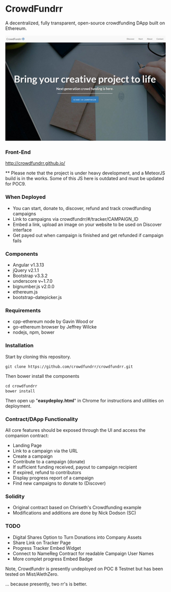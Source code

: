 # CrowdFundrr
A decentralized, fully transparent, open-source crowdfunding DApp built on Ethereum.

<img src="/assets/img/screen0.jpg" />

### Front-End
http://crowdfundrr.github.io/

** Please note that the project is under heavy development, and a MeteorJS build is in the works. Some of this JS here is outdated and must be updated for POC9.

### When Deployed
- You can start, donate to, discover, refund and track crowdfunding campaigns
- Link to campaigns via crowdfundrr/#/tracker/CAMPAIGN_ID
- Embed a link, upload an image on your website to be used on Discover interface
- Get payed out when campaign is finished and get refunded if campaign fails

### Components
- Angular v1.3.13
- jQuery v2.1.1
- Bootstrap v3.3.2 
- underscore v~1.7.0	
- bignumber.js v2.0.0
- ethereum.js
- bootstrap-datepicker.js

### Requirements
- cpp-ethereum node by Gavin Wood or
- go-ethereum browser by Jeffrey Wilcke
- nodejs, npm, bower

### Installation

Start by cloning this repository.

```
git clone https://github.com/crowdfundrr/crowdfundrr.git
```

Then bower install the components

```
cd crowdfundrr
bower install
```

Then open up "<b>easydeploy.html</b>" in Chrome for instructions and utilities on deployment.

### Contract/DApp Functionality
All core features should be exposed through the UI and access the companion contract:
- Landing Page
- Link to a campaign via the URL
- Create a campaign
- Contribute to a campaign (donate)
- If sufficient funding received, payout to campaign recipient
- If expired, refund to contributors
- Display progress report of a campaign
- Find new campaigns to donate to (Discover)

### Solidity
- Original contract based on Chriseth's Crowdfunding example
- Modifications and additions are done by Nick Dodson (SC)

### TODO
- Digital Shares Option to Turn Donations into Company Assets
- Share Link on Tracker Page
- Progress Tracker Embed Widget
- Connect to NameReg Contract for readable Campaign User Names
- More complet progress Embed Badge

Note, Crowdfundrr is presently undeployed on POC 8 Testnet but has been tested on Mist/AlethZero.


... because presently, two rr's is better.
